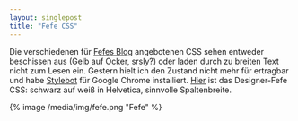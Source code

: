 ```yaml
---
layout: singlepost
title: "Fefe CSS"
---
```


Die verschiedenen für [Fefes Blog](http://blog.fefe.de) angebotenen CSS sehen entweder beschissen aus (Gelb auf Ocker, srsly?) oder laden durch zu breiten Text nicht zum Lesen ein. Gestern hielt ich den Zustand nicht mehr für ertragbar und habe [Stylebot](https://chrome.google.com/webstore/detail/oiaejidbmkiecgbjeifoejpgmdaleoha) für Google Chrome installiert. [Hier](/media/other/fefe.css) ist das Designer-Fefe CSS: schwarz auf weiß in Helvetica, sinnvolle Spaltenbreite.

{% image /media/img/fefe.png "Fefe" %}